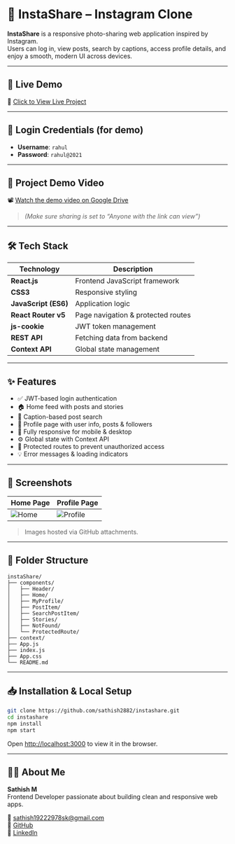 # 📸 InstaShare – Instagram Clone

**InstaShare** is a responsive photo-sharing web application inspired by Instagram.  
Users can log in, view posts, search by captions, access profile details, and enjoy a smooth, modern UI across devices.

---

## 🚀 Live Demo

🔗 [Click to View Live Project](https://sathishinstapro.ccbp.tech)

---

## 🔐 Login Credentials (for demo)

- **Username**: `rahul`  
- **Password**: `rahul@2021`

---

## 🎥 Project Demo Video

📽️ [Watch the demo video on Google Drive](https://drive.google.com/file/d/1CNOD_misHAGDVPoTGEIhRKYeTETAMkuH/view?usp=drivesdk)  
> *(Make sure sharing is set to “Anyone with the link can view”)*

---

## 🛠️ Tech Stack

| Technology         | Description                        |
|--------------------|------------------------------------|
| **React.js**       | Frontend JavaScript framework      |
| **CSS3**           | Responsive styling                 |
| **JavaScript (ES6)** | Application logic               |
| **React Router v5** | Page navigation & protected routes |
| **js-cookie**      | JWT token management               |
| **REST API**       | Fetching data from backend         |
| **Context API**    | Global state management            |

---

## ✨ Features

- ✅ JWT-based login authentication
- 🏠 Home feed with posts and stories
- 🔎 Caption-based post search
- 👤 Profile page with user info, posts & followers
- 📱 Fully responsive for mobile & desktop
- ⚙️ Global state with Context API
- 🚫 Protected routes to prevent unauthorized access
- 💡 Error messages & loading indicators

---

## 📸 Screenshots

| Home Page | Profile Page |
|-----------|--------------|
| ![Home](https://github.com/user-attachments/assets/c9d3104e-d920-4a77-9cd5-dca125639d09/1000490750) | ![Profile](https://github.com/user-attachments/assets/93982cbd-5359-4e53-86e1-d15b86f042d0/1000490751) |

> Images hosted via GitHub attachments.

---

## 📁 Folder Structure

```plaintext
instaShare/
├── components/
│   ├── Header/
│   ├── Home/
│   ├── MyProfile/
│   ├── PostItem/
│   ├── SearchPostItem/
│   ├── Stories/
│   ├── NotFound/
│   └── ProtectedRoute/
├── context/
├── App.js
├── index.js
├── App.css
└── README.md
```

---

## 📥 Installation & Local Setup

```bash
git clone https://github.com/sathish2882/instashare.git
cd instashare
npm install
npm start
```

Open [http://localhost:3000](http://localhost:3000) to view it in the browser.

---

## 🙋‍♂️ About Me

**Sathish M**  
Frontend Developer passionate about building clean and responsive web apps.

📧 [sathish19222978sk@gmail.com](mailto:sathish19222978sk@gmail.com)  
🔗 [GitHub](https://github.com/sathish2882)  
🔗 [LinkedIn](https://www.linkedin.com/in/sathish-mariyappan)
